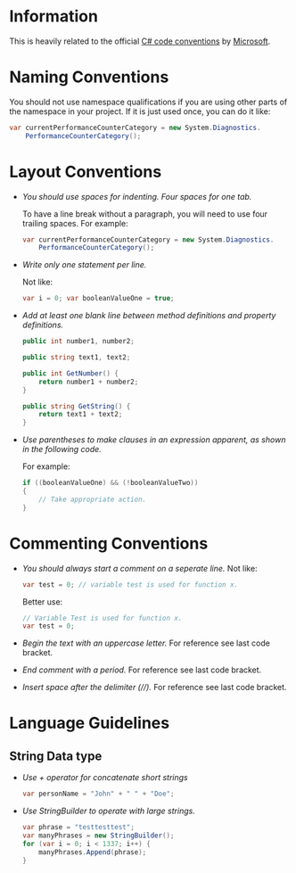 # Information
This is heavily related to the official [C# code conventions](https://msdn.microsoft.com/en-us/library/ff926074.aspx)
 by [Microsoft](https://www.microsoft.com).

# Naming Conventions
You should not use namespace qualifications if you are using other parts of the namespace in your project. If it is just used once, you can do it like:

```csharp
var currentPerformanceCounterCategory = new System.Diagnostics.
    PerformanceCounterCategory();
```

# Layout Conventions

- *You should use spaces for indenting. Four spaces for one tab.*

  To have a line break without a paragraph, you will need to use four trailing spaces.
  For example:
  ```csharp
  var currentPerformanceCounterCategory = new System.Diagnostics.
      PerformanceCounterCategory();
  ```
- *Write only one statement per line.*

  Not like:
  ```csharp
  var i = 0; var booleanValueOne = true;
  ```
- *Add at least one blank line between method definitions and property definitions.*

  ```csharp
  public int number1, number2;

  public string text1, text2;

  public int GetNumber() {
      return number1 + number2;  
  }

  public string GetString() {
      return text1 + text2;
  }
  ```
- *Use parentheses to make clauses in an expression apparent, as shown in the following code.*

  For example:
  ```csharp
  if ((booleanValueOne) && (!booleanValueTwo))
  {
      // Take appropriate action.
  }
  ```

# Commenting Conventions
- *You should always start a comment on a seperate line.*
  Not like:

  ```csharp
  var test = 0; // variable test is used for function x.
  ```

  Better use:
  ```csharp
  // Variable Test is used for function x.
  var test = 0;
  ```
- *Begin the text with an uppercase letter.* For reference see last code bracket.
- *End comment with a period.* For reference see last code bracket.
- *Insert space after the delimiter (//).* For reference see last code bracket.

# Language Guidelines

## String Data type

- *Use + operator for concatenate short strings*
  ```csharp
  var personName = "John" + " " + "Doe";
  ```

- *Use StringBuilder to operate with large strings.*
  ```csharp
  var phrase = "testtesttest";
  var manyPhrases = new StringBuilder();
  for (var i = 0; i < 1337; i++) {
      manyPhrases.Append(phrase);  
  }
  ```
